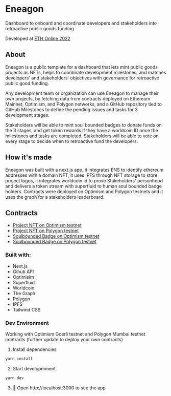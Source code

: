 # Eneagon

Dashboard to onboard and coordinate developers and stakeholders into retroactive public goods funding

Developed at [ETH Online 2022](https://ethglobal.com/showcase/eneagon-0hf0o)  

## About
Eneagon is a public template for a dashboard that lets mint public goods projects as NFTs, helps to coordinate development milestones, and matches developers' and stakeholders' objectives with governance for retroactive public good funding.

Any development team or organization can use Eneagon to manage their own projects, by fetching data from contracts deployed on Ethereum Mainnet, Optimism, and Polygon networks, and a GitHub repository tied to GitHub Milestones to define the pending issues and tasks for 3 development stages.

Stakeholders will be able to mint soul bounded badges to donate funds on the 3 stages, and get token rewards if they have a worldcoin ID once the milestones and tasks are completed. Stakeholders will be able to vote on every stage to decide when to retroactive fund the developers.  
  
## How it's made

Eneagon was built with a next.js app, it integrates ENS to identify ethereum addresses with a domain NFT, it uses IPFS through NFT storage to store project logos, it integrates worldcoin id to prove Stakeholders' personhood and delivers a token stream with superfluid to human soul bounded badge holders. Contracts were deployed on Optimism and Polygon testnets and it uses the graph for a stakeholders leaderboard.


## Contracts
- [Project NFT on Optimism testnet](https://blockscout.com/optimism/goerli/address/0xfa343B1755a7197B2164B8cA55CF425AEE6C6efA)  
- [Project NFT on Polygon testnet](https://mumbai.polygonscan.com/address/0xba7fcaff6b3304e419acaaefb2c06aa9f96713a3)  
- [Soulbounded Badge on Optimism testnet](https://goerli.etherscan.io/address/0x8d462aa25b12D7C3be7E3D5e13F579c914ABEe8B)  
- [Soulbounded Badge on Polygon testnet](https://mumbai.polygonscan.com/address/0x7B688c975161b3bd42Dec27472e02C5636f308C4#code)  



### Built with:

- Next.js  
- Gihub API  
- Optimisim  
- Superfluid  
- Worldcoin  
- The Graph  
- Polygon    
- IPFS  
- Tailwind CSS  




### Dev Environment

Working with Optimism Goerli testnet and Polygon Mumbai testnet contracts (further update to deploy your own contracts)

1. Install dependencies

```bash
yarn install
```

2. Start developmment

```bash
yarn dev
```

3. 📱 Open http://localhost:3000 to see the app


